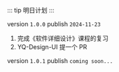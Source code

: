 ::: tip
明日计划
:::

version `1.0.0` publish `2024-11-23`

1. 完成《软件详细设计》课程的复习
2. YQ-Design-UI 提一个 PR

version `1.0.1` publish `coming soon...`